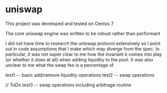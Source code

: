 # uniswap

This project was developed and tested on Centos 7

The core uniswap engine was written to be robust rather than performant

I did not have time to research the uniswap protocol extensively so I point out in code assumptions that I make which may diverge from the spec. In particular, it was not super clear to me how the invariant k comes into play (or whether it does at all) when adding liquidity to the pool. It was also unclear to me what the swap fee is a percentage of.

test1 -- basic add/remove liquidity operations
test2 -- swap operations

// ToDo
test3 -- swap operations including arbitrage routine